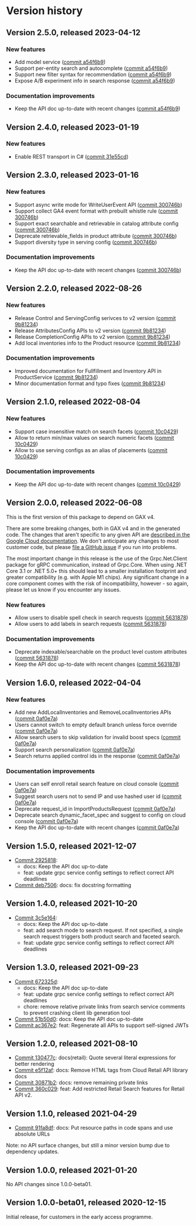 # Version history

## Version 2.5.0, released 2023-04-12

### New features

- Add model service ([commit a54f6b9](https://github.com/googleapis/google-cloud-dotnet/commit/a54f6b9df485ca95e3ca210e613f8792e69f4014))
- Support per-entity search and autocomplete ([commit a54f6b9](https://github.com/googleapis/google-cloud-dotnet/commit/a54f6b9df485ca95e3ca210e613f8792e69f4014))
- Support new filter syntax for recommendation ([commit a54f6b9](https://github.com/googleapis/google-cloud-dotnet/commit/a54f6b9df485ca95e3ca210e613f8792e69f4014))
- Expose A/B experiment info in search response ([commit a54f6b9](https://github.com/googleapis/google-cloud-dotnet/commit/a54f6b9df485ca95e3ca210e613f8792e69f4014))

### Documentation improvements

- Keep the API doc up-to-date with recent changes ([commit a54f6b9](https://github.com/googleapis/google-cloud-dotnet/commit/a54f6b9df485ca95e3ca210e613f8792e69f4014))

## Version 2.4.0, released 2023-01-19

### New features

- Enable REST transport in C# ([commit 31e55cd](https://github.com/googleapis/google-cloud-dotnet/commit/31e55cdbafe12bfae68e28a75a1b75ceb445684f))

## Version 2.3.0, released 2023-01-16

### New features

- Support async write mode for WriteUserEvent API ([commit 300746b](https://github.com/googleapis/google-cloud-dotnet/commit/300746b0cf87e9d1f2ad54836d1c6320c87de2c8))
- Support collect GA4 event format with prebuilt whistle rule ([commit 300746b](https://github.com/googleapis/google-cloud-dotnet/commit/300746b0cf87e9d1f2ad54836d1c6320c87de2c8))
- Support exact searchable and retrievable in catalog attribute config ([commit 300746b](https://github.com/googleapis/google-cloud-dotnet/commit/300746b0cf87e9d1f2ad54836d1c6320c87de2c8))
- Deprecate retrievable_fields in product attribute ([commit 300746b](https://github.com/googleapis/google-cloud-dotnet/commit/300746b0cf87e9d1f2ad54836d1c6320c87de2c8))
- Support diversity type in serving config ([commit 300746b](https://github.com/googleapis/google-cloud-dotnet/commit/300746b0cf87e9d1f2ad54836d1c6320c87de2c8))

### Documentation improvements

- Keep the API doc up-to-date with recent changes ([commit 300746b](https://github.com/googleapis/google-cloud-dotnet/commit/300746b0cf87e9d1f2ad54836d1c6320c87de2c8))

## Version 2.2.0, released 2022-08-26

### New features

- Release Control and ServingConfig serivces to v2 version ([commit 9b81234](https://github.com/googleapis/google-cloud-dotnet/commit/9b81234dbc18271c2bb690e2a35e9b09ffb9fb04))
- Release AttributesConfig APIs to v2 version ([commit 9b81234](https://github.com/googleapis/google-cloud-dotnet/commit/9b81234dbc18271c2bb690e2a35e9b09ffb9fb04))
- Release CompletionConfig APIs to v2 version ([commit 9b81234](https://github.com/googleapis/google-cloud-dotnet/commit/9b81234dbc18271c2bb690e2a35e9b09ffb9fb04))
- Add local inventories info to the Product resource ([commit 9b81234](https://github.com/googleapis/google-cloud-dotnet/commit/9b81234dbc18271c2bb690e2a35e9b09ffb9fb04))

### Documentation improvements

- Improved documentation for Fullfillment and Inventory API in ProductService ([commit 9b81234](https://github.com/googleapis/google-cloud-dotnet/commit/9b81234dbc18271c2bb690e2a35e9b09ffb9fb04))
- Minor documentation format and typo fixes ([commit 9b81234](https://github.com/googleapis/google-cloud-dotnet/commit/9b81234dbc18271c2bb690e2a35e9b09ffb9fb04))

## Version 2.1.0, released 2022-08-04

### New features

- Support case insensitive match on search facets ([commit 10c0429](https://github.com/googleapis/google-cloud-dotnet/commit/10c0429387e35ac500c1947dee81b3b25327e99c))
- Allow to return min/max values on search numeric facets ([commit 10c0429](https://github.com/googleapis/google-cloud-dotnet/commit/10c0429387e35ac500c1947dee81b3b25327e99c))
- Allow to use serving configs as an alias of placements ([commit 10c0429](https://github.com/googleapis/google-cloud-dotnet/commit/10c0429387e35ac500c1947dee81b3b25327e99c))

### Documentation improvements

- Keep the API doc up-to-date with recent changes ([commit 10c0429](https://github.com/googleapis/google-cloud-dotnet/commit/10c0429387e35ac500c1947dee81b3b25327e99c))

## Version 2.0.0, released 2022-06-08

This is the first version of this package to depend on GAX v4.

There are some breaking changes, both in GAX v4 and in the generated
code. The changes that aren't specific to any given API are [described in the Google Cloud
documentation](https://cloud.google.com/dotnet/docs/reference/help/breaking-gax4).
We don't anticipate any changes to most customer code, but please [file a
GitHub issue](https://github.com/googleapis/google-cloud-dotnet/issues/new/choose)
if you run into problems.

The most important change in this release is the use of the Grpc.Net.Client package
for gRPC communication, instead of Grpc.Core. When using .NET Core 3.1 or .NET 5.0+
this should lead to a smaller installation footprint and greater compatibility (e.g.
with Apple M1 chips). Any significant change in a core component comes with the risk
of incompatibility, however - so again, please let us know if you encounter any
issues.

### New features

- Allow users to disable spell check in search requests ([commit 5631878](https://github.com/googleapis/google-cloud-dotnet/commit/5631878839c3cf45e9075636e498ffa16f9463cf))
- Allow users to add labels in search requests ([commit 5631878](https://github.com/googleapis/google-cloud-dotnet/commit/5631878839c3cf45e9075636e498ffa16f9463cf))

### Documentation improvements

- Deprecate indexable/searchable on the product level custom attributes ([commit 5631878](https://github.com/googleapis/google-cloud-dotnet/commit/5631878839c3cf45e9075636e498ffa16f9463cf))
- Keep the API doc up-to-date with recent changes ([commit 5631878](https://github.com/googleapis/google-cloud-dotnet/commit/5631878839c3cf45e9075636e498ffa16f9463cf))

## Version 1.6.0, released 2022-04-04

### New features

- Add new AddLocalInventories and RemoveLocalInventories APIs ([commit 0af0e7a](https://github.com/googleapis/google-cloud-dotnet/commit/0af0e7ab415cdb807645c0f30121011fb289352f))
- Users cannot switch to empty default branch unless force override ([commit 0af0e7a](https://github.com/googleapis/google-cloud-dotnet/commit/0af0e7ab415cdb807645c0f30121011fb289352f))
- Allow search users to skip validation for invalid boost specs ([commit 0af0e7a](https://github.com/googleapis/google-cloud-dotnet/commit/0af0e7ab415cdb807645c0f30121011fb289352f))
- Support search personalization ([commit 0af0e7a](https://github.com/googleapis/google-cloud-dotnet/commit/0af0e7ab415cdb807645c0f30121011fb289352f))
- Search returns applied control ids in the response ([commit 0af0e7a](https://github.com/googleapis/google-cloud-dotnet/commit/0af0e7ab415cdb807645c0f30121011fb289352f))

### Documentation improvements

- Users can self enroll retail search feature on cloud console ([commit 0af0e7a](https://github.com/googleapis/google-cloud-dotnet/commit/0af0e7ab415cdb807645c0f30121011fb289352f))
- Suggest search users not to send IP and use hashed user id ([commit 0af0e7a](https://github.com/googleapis/google-cloud-dotnet/commit/0af0e7ab415cdb807645c0f30121011fb289352f))
- Deprecate request_id in ImportProductsRequest ([commit 0af0e7a](https://github.com/googleapis/google-cloud-dotnet/commit/0af0e7ab415cdb807645c0f30121011fb289352f))
- Deprecate search dynamic_facet_spec and suggest to config on cloud console ([commit 0af0e7a](https://github.com/googleapis/google-cloud-dotnet/commit/0af0e7ab415cdb807645c0f30121011fb289352f))
- Keep the API doc up-to-date with recent changes ([commit 0af0e7a](https://github.com/googleapis/google-cloud-dotnet/commit/0af0e7ab415cdb807645c0f30121011fb289352f))

## Version 1.5.0, released 2021-12-07

- [Commit 2925818](https://github.com/googleapis/google-cloud-dotnet/commit/2925818):
  - docs: Keep the API doc up-to-date
  - feat: update grpc service config settings to reflect correct API deadlines
- [Commit deb7506](https://github.com/googleapis/google-cloud-dotnet/commit/deb7506): docs: fix docstring formatting
## Version 1.4.0, released 2021-10-20

- [Commit 3c5e164](https://github.com/googleapis/google-cloud-dotnet/commit/3c5e164):
  - docs: Keep the API doc up-to-date
  - feat: add search mode to search request. If not specified, a single search request triggers both product search and faceted search.
  - feat: update grpc service config settings to reflect correct API deadlines

## Version 1.3.0, released 2021-09-23

- [Commit 672325d](https://github.com/googleapis/google-cloud-dotnet/commit/672325d):
  - docs: Keep the API doc up-to-date
  - feat: update grpc service config settings to reflect correct API deadlines
  - chore: remove relative private links from search service comments to prevent crashing client lib generation tool
- [Commit 51b50d0](https://github.com/googleapis/google-cloud-dotnet/commit/51b50d0): docs: Keep the API doc up-to-date
- [Commit ac367e2](https://github.com/googleapis/google-cloud-dotnet/commit/ac367e2): feat: Regenerate all APIs to support self-signed JWTs

## Version 1.2.0, released 2021-08-10

- [Commit 130477c](https://github.com/googleapis/google-cloud-dotnet/commit/130477c): docs(retail): Quote several literal expressions for better rendering
- [Commit e5f12af](https://github.com/googleapis/google-cloud-dotnet/commit/e5f12af): docs: Remove HTML tags from Cloud Retail API library docs
- [Commit 30871b2](https://github.com/googleapis/google-cloud-dotnet/commit/30871b2): docs: remove remaining private links
- [Commit 360c029](https://github.com/googleapis/google-cloud-dotnet/commit/360c029): feat: Add restricted Retail Search features for Retail API v2.

## Version 1.1.0, released 2021-04-29

- [Commit 91fa8df](https://github.com/googleapis/google-cloud-dotnet/commit/91fa8df): docs: Put resource paths in code spans and use absolute URLs

Note: no API surface changes, but still a minor version bump due to dependency updates.

## Version 1.0.0, released 2021-01-20

No API changes since 1.0.0-beta01.

## Version 1.0.0-beta01, released 2020-12-15

Initial release, for customers in the early access programme.
